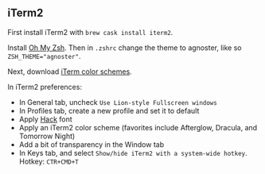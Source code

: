 ## iTerm2

First install iTerm2 with `brew cask install iterm2`.

Install [Oh My Zsh](http://ohmyz.sh). Then in `.zshrc` change the theme to agnoster, like so `ZSH_THEME="agnoster"`.

Next, download [iTerm color schemes](http://iterm2colorschemes.com).

In iTerm2 preferences:

- In General tab, uncheck `Use Lion-style Fullscreen windows`
- In Profiles tab, create a new profile and set it to default
 - Apply [Hack](http://sourcefoundry.org/hack/) font 
 - Apply an iTerm2 color scheme (favorites include Afterglow, Dracula, and Tomorrow Night)
 - Add a bit of transparency in the Window tab
- In Keys tab, and select `Show/hide iTerm2 with a system-wide hotkey`. Hotkey: `CTR+CMD+T`

